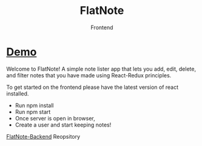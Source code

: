 <h1 align="center">FlatNote</h1>

<div align="center">
  Frontend
</div>

# [Demo]()

Welcome to FlatNote! A simple note lister app that lets you add, edit, delete, and filter notes that you have made using React-Redux principles.

To get started on the frontend please have the latest version of react installed.

- Run npm install
- Run npm start
- Once server is open in browser,
- Create a user and start keeping notes!

[FlatNote-Backend](https://github.com/yusufcelep/FlatNote-Backend) Reopsitory

